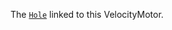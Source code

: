 The [`Hole`](https://create.roblox.com/docs/reference/engine/classes/Hole) linked to this VelocityMotor.